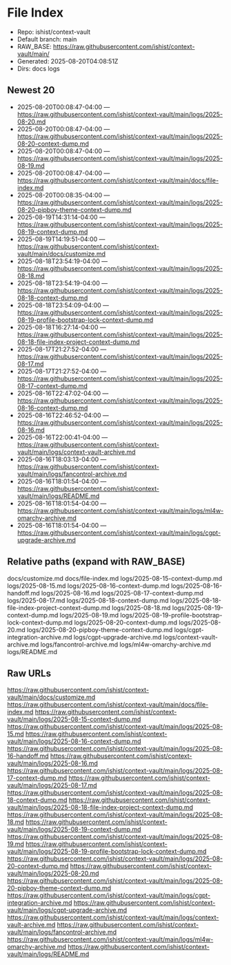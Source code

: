 # File Index

- Repo: ishist/context-vault
- Default branch: main
- RAW_BASE: https://raw.githubusercontent.com/ishist/context-vault/main/
- Generated: 2025-08-20T04:08:51Z
- Dirs: docs logs

## Newest 20
- 2025-08-20T00:08:47-04:00 — https://raw.githubusercontent.com/ishist/context-vault/main/logs/2025-08-20.md
- 2025-08-20T00:08:47-04:00 — https://raw.githubusercontent.com/ishist/context-vault/main/logs/2025-08-20-context-dump.md
- 2025-08-20T00:08:47-04:00 — https://raw.githubusercontent.com/ishist/context-vault/main/logs/2025-08-19.md
- 2025-08-20T00:08:47-04:00 — https://raw.githubusercontent.com/ishist/context-vault/main/docs/file-index.md
- 2025-08-20T00:08:35-04:00 — https://raw.githubusercontent.com/ishist/context-vault/main/logs/2025-08-20-pipboy-theme-context-dump.md
- 2025-08-19T14:31:14-04:00 — https://raw.githubusercontent.com/ishist/context-vault/main/logs/2025-08-19-context-dump.md
- 2025-08-19T14:19:51-04:00 — https://raw.githubusercontent.com/ishist/context-vault/main/docs/customize.md
- 2025-08-18T23:54:19-04:00 — https://raw.githubusercontent.com/ishist/context-vault/main/logs/2025-08-18.md
- 2025-08-18T23:54:19-04:00 — https://raw.githubusercontent.com/ishist/context-vault/main/logs/2025-08-18-context-dump.md
- 2025-08-18T23:54:09-04:00 — https://raw.githubusercontent.com/ishist/context-vault/main/logs/2025-08-19-profile-bootstrap-lock-context-dump.md
- 2025-08-18T16:27:14-04:00 — https://raw.githubusercontent.com/ishist/context-vault/main/logs/2025-08-18-file-index-project-context-dump.md
- 2025-08-17T21:27:52-04:00 — https://raw.githubusercontent.com/ishist/context-vault/main/logs/2025-08-17.md
- 2025-08-17T21:27:52-04:00 — https://raw.githubusercontent.com/ishist/context-vault/main/logs/2025-08-17-context-dump.md
- 2025-08-16T22:47:02-04:00 — https://raw.githubusercontent.com/ishist/context-vault/main/logs/2025-08-16-context-dump.md
- 2025-08-16T22:46:52-04:00 — https://raw.githubusercontent.com/ishist/context-vault/main/logs/2025-08-16.md
- 2025-08-16T22:00:41-04:00 — https://raw.githubusercontent.com/ishist/context-vault/main/logs/context-vault-archive.md
- 2025-08-16T18:03:13-04:00 — https://raw.githubusercontent.com/ishist/context-vault/main/logs/fancontrol-archive.md
- 2025-08-16T18:01:54-04:00 — https://raw.githubusercontent.com/ishist/context-vault/main/logs/README.md
- 2025-08-16T18:01:54-04:00 — https://raw.githubusercontent.com/ishist/context-vault/main/logs/ml4w-omarchy-archive.md
- 2025-08-16T18:01:54-04:00 — https://raw.githubusercontent.com/ishist/context-vault/main/logs/cgpt-upgrade-archive.md

## Relative paths (expand with RAW_BASE)
docs/customize.md
docs/file-index.md
logs/2025-08-15-context-dump.md
logs/2025-08-15.md
logs/2025-08-16-context-dump.md
logs/2025-08-16-handoff.md
logs/2025-08-16.md
logs/2025-08-17-context-dump.md
logs/2025-08-17.md
logs/2025-08-18-context-dump.md
logs/2025-08-18-file-index-project-context-dump.md
logs/2025-08-18.md
logs/2025-08-19-context-dump.md
logs/2025-08-19.md
logs/2025-08-19-profile-bootstrap-lock-context-dump.md
logs/2025-08-20-context-dump.md
logs/2025-08-20.md
logs/2025-08-20-pipboy-theme-context-dump.md
logs/cgpt-integration-archive.md
logs/cgpt-upgrade-archive.md
logs/context-vault-archive.md
logs/fancontrol-archive.md
logs/ml4w-omarchy-archive.md
logs/README.md

## Raw URLs
https://raw.githubusercontent.com/ishist/context-vault/main/docs/customize.md
https://raw.githubusercontent.com/ishist/context-vault/main/docs/file-index.md
https://raw.githubusercontent.com/ishist/context-vault/main/logs/2025-08-15-context-dump.md
https://raw.githubusercontent.com/ishist/context-vault/main/logs/2025-08-15.md
https://raw.githubusercontent.com/ishist/context-vault/main/logs/2025-08-16-context-dump.md
https://raw.githubusercontent.com/ishist/context-vault/main/logs/2025-08-16-handoff.md
https://raw.githubusercontent.com/ishist/context-vault/main/logs/2025-08-16.md
https://raw.githubusercontent.com/ishist/context-vault/main/logs/2025-08-17-context-dump.md
https://raw.githubusercontent.com/ishist/context-vault/main/logs/2025-08-17.md
https://raw.githubusercontent.com/ishist/context-vault/main/logs/2025-08-18-context-dump.md
https://raw.githubusercontent.com/ishist/context-vault/main/logs/2025-08-18-file-index-project-context-dump.md
https://raw.githubusercontent.com/ishist/context-vault/main/logs/2025-08-18.md
https://raw.githubusercontent.com/ishist/context-vault/main/logs/2025-08-19-context-dump.md
https://raw.githubusercontent.com/ishist/context-vault/main/logs/2025-08-19.md
https://raw.githubusercontent.com/ishist/context-vault/main/logs/2025-08-19-profile-bootstrap-lock-context-dump.md
https://raw.githubusercontent.com/ishist/context-vault/main/logs/2025-08-20-context-dump.md
https://raw.githubusercontent.com/ishist/context-vault/main/logs/2025-08-20.md
https://raw.githubusercontent.com/ishist/context-vault/main/logs/2025-08-20-pipboy-theme-context-dump.md
https://raw.githubusercontent.com/ishist/context-vault/main/logs/cgpt-integration-archive.md
https://raw.githubusercontent.com/ishist/context-vault/main/logs/cgpt-upgrade-archive.md
https://raw.githubusercontent.com/ishist/context-vault/main/logs/context-vault-archive.md
https://raw.githubusercontent.com/ishist/context-vault/main/logs/fancontrol-archive.md
https://raw.githubusercontent.com/ishist/context-vault/main/logs/ml4w-omarchy-archive.md
https://raw.githubusercontent.com/ishist/context-vault/main/logs/README.md
